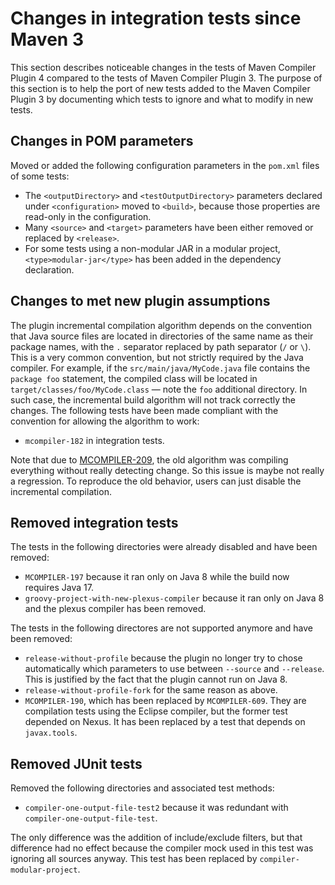 <!---
 Licensed to the Apache Software Foundation (ASF) under one or more
 contributor license agreements.  See the NOTICE file distributed with
 this work for additional information regarding copyright ownership.
 The ASF licenses this file to You under the Apache License, Version 2.0
 (the "License"); you may not use this file except in compliance with
 the License.  You may obtain a copy of the License at

      http://www.apache.org/licenses/LICENSE-2.0

 Unless required by applicable law or agreed to in writing, software
 distributed under the License is distributed on an "AS IS" BASIS,
 WITHOUT WARRANTIES OR CONDITIONS OF ANY KIND, either express or implied.
 See the License for the specific language governing permissions and
 limitations under the License.
-->

# Changes in integration tests since Maven 3
This section describes noticeable changes in the tests of Maven Compiler Plugin 4
compared to the tests of Maven Compiler Plugin 3.
The purpose of this section is to help the port of new tests added to the Maven Compiler Plugin 3
by documenting which tests to ignore and what to modify in new tests.

## Changes in POM parameters
Moved or added the following configuration parameters in the `pom.xml` files of some tests:

* The `<outputDirectory>` and `<testOutputDirectory>` parameters declared under `<configuration>`
  moved to `<build>`, because those properties are read-only in the configuration.
* Many `<source>` and `<target>` parameters have been either removed or replaced by `<release>`.
* For some tests using a non-modular JAR in a modular project,
 `<type>modular-jar</type>` has been added in the dependency declaration.

## Changes to met new plugin assumptions
The plugin incremental compilation algorithm depends on the convention that
Java source files are located in directories of the same name as their package names,
with the `.` separator replaced by path separator (`/` or `\`).
This is a very common convention, but not strictly required by the Java compiler.
For example, if the `src/main/java/MyCode.java` file contains the `package foo` statement,
the compiled class will be located in `target/classes/foo/MyCode.class` — note the `foo` additional directory.
In such case, the incremental build algorithm will not track correctly the changes.
The following tests have been made compliant with the convention for allowing the algorithm to work:

* `mcompiler-182` in integration tests.

Note that due to [MCOMPILER-209](https://jira.codehaus.org/browse/MCOMPILER-209),
the old algorithm was compiling everything without really detecting change.
So this issue is maybe not really a regression.
To reproduce the old behavior, users can just disable the incremental compilation.

## Removed integration tests
The tests in the following directories were already disabled and have been removed:

* `MCOMPILER-197` because it ran only on Java 8 while the build now requires Java 17.
* `groovy-project-with-new-plexus-compiler` because it ran only on Java 8 and the plexus compiler has been removed.

The tests in the following directores are not supported anymore and have been removed:

* `release-without-profile` because the plugin no longer try to chose automatically
   which parameters to use between `--source` and `--release`. This is justified by
   the fact that the plugin cannot run on Java 8.
* `release-without-profile-fork` for the same reason as above.
* `MCOMPILER-190`, which has been replaced by `MCOMPILER-609`.
  They are compilation tests using the Eclipse compiler, but the former test depended on Nexus.
  It has been replaced by a test that depends on `javax.tools`.


## Removed JUnit tests
Removed the following directories and associated test methods:

* `compiler-one-output-file-test2` because it was redundant with `compiler-one-output-file-test`.

The only difference was the addition of include/exclude filters, but that difference had
no effect because the compiler mock used in this test was ignoring all sources anyway.
This test has been replaced by `compiler-modular-project`.
